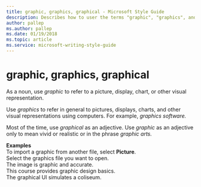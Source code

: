 ```yaml
---
title: graphic, graphics, graphical - Microsoft Style Guide
description: Describes how to user the terms "graphic", "graphics", and "graphical" in Microsoft content.
author: pallep
ms.author: pallep
ms.date: 01/19/2018
ms.topic: article
ms.service: microsoft-writing-style-guide
---
```


# graphic, graphics, graphical

As a noun, use *graphic* to refer to a picture, display, chart, or other visual representation.

Use *graphics* to refer in general to pictures, displays, charts, and other visual representations using computers. For example, *graphics software.*

Most of the time, use *graphical* as an adjective. Use *graphic* as an adjective only to mean vivid or realistic or in the phrase *graphic arts.*

**Examples**<br />To import a graphic from another file, select **Picture**.<br />Select the graphics file you want to open. <br />The image is graphic and accurate.<br />This course provides graphic design basics.<br />The graphical UI simulates a coliseum.
